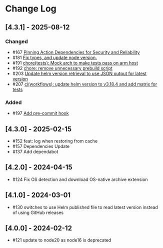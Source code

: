 # Change Log

## [4.3.1] - 2025-08-12

### Changed

- #167 [Pinning Action Dependencies for Security and Reliability](https://github.com/Azure/setup-helm/pull/167)
- #181 [Fix types, and update node version.](https://github.com/Azure/setup-helm/pull/181)
- #191 [chore(tests): Mock arch to make tests pass on arm host](https://github.com/Azure/setup-helm/pull/191)
- #192 [chore: remove unnecessary prebuild script](https://github.com/Azure/setup-helm/pull/192)
- #203 [Update helm version retrieval to use JSON output for latest version](https://github.com/Azure/setup-helm/pull/203)
- #207 [ci(workflows): update helm version to v3.18.4 and add matrix for tests](https://github.com/Azure/setup-helm/pull/207)

### Added

- #197 [Add pre-commit hook](https://github.com/Azure/setup-helm/pull/197)

## [4.3.0] - 2025-02-15

- #152 feat: log when restoring from cache
- #157 Dependencies Update
- #137 Add dependabot

## [4.2.0] - 2024-04-15

- #124 Fix OS detection and download OS-native archive extension

## [4.1.0] - 2024-03-01

- #130 switches to use Helm published file to read latest version instead of using GitHub releases

## [4.0.0] - 2024-02-12

- #121 update to node20 as node16 is deprecated
